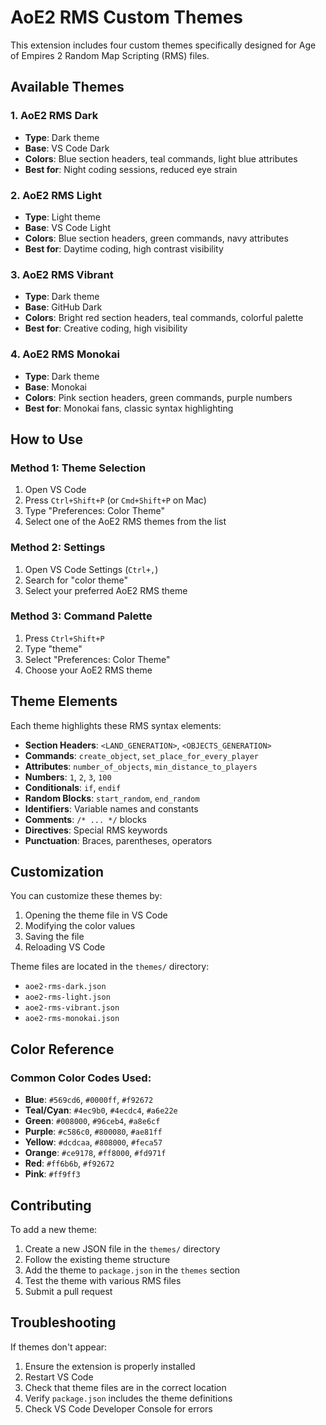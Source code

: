 # AoE2 RMS Custom Themes

This extension includes four custom themes specifically designed for Age of Empires 2 Random Map Scripting (RMS) files.

## Available Themes

### 1. AoE2 RMS Dark
- **Type**: Dark theme
- **Base**: VS Code Dark
- **Colors**: Blue section headers, teal commands, light blue attributes
- **Best for**: Night coding sessions, reduced eye strain

### 2. AoE2 RMS Light
- **Type**: Light theme
- **Base**: VS Code Light
- **Colors**: Blue section headers, green commands, navy attributes
- **Best for**: Daytime coding, high contrast visibility

### 3. AoE2 RMS Vibrant
- **Type**: Dark theme
- **Base**: GitHub Dark
- **Colors**: Bright red section headers, teal commands, colorful palette
- **Best for**: Creative coding, high visibility

### 4. AoE2 RMS Monokai
- **Type**: Dark theme
- **Base**: Monokai
- **Colors**: Pink section headers, green commands, purple numbers
- **Best for**: Monokai fans, classic syntax highlighting

## How to Use

### Method 1: Theme Selection
1. Open VS Code
2. Press `Ctrl+Shift+P` (or `Cmd+Shift+P` on Mac)
3. Type "Preferences: Color Theme"
4. Select one of the AoE2 RMS themes from the list

### Method 2: Settings
1. Open VS Code Settings (`Ctrl+,`)
2. Search for "color theme"
3. Select your preferred AoE2 RMS theme

### Method 3: Command Palette
1. Press `Ctrl+Shift+P`
2. Type "theme"
3. Select "Preferences: Color Theme"
4. Choose your AoE2 RMS theme

## Theme Elements

Each theme highlights these RMS syntax elements:

- **Section Headers**: `<LAND_GENERATION>`, `<OBJECTS_GENERATION>`
- **Commands**: `create_object`, `set_place_for_every_player`
- **Attributes**: `number_of_objects`, `min_distance_to_players`
- **Numbers**: `1`, `2`, `3`, `100`
- **Conditionals**: `if`, `endif`
- **Random Blocks**: `start_random`, `end_random`
- **Identifiers**: Variable names and constants
- **Comments**: `/* ... */` blocks
- **Directives**: Special RMS keywords
- **Punctuation**: Braces, parentheses, operators

## Customization

You can customize these themes by:

1. Opening the theme file in VS Code
2. Modifying the color values
3. Saving the file
4. Reloading VS Code

Theme files are located in the `themes/` directory:
- `aoe2-rms-dark.json`
- `aoe2-rms-light.json`
- `aoe2-rms-vibrant.json`
- `aoe2-rms-monokai.json`

## Color Reference

### Common Color Codes Used:
- **Blue**: `#569cd6`, `#0000ff`, `#f92672`
- **Teal/Cyan**: `#4ec9b0`, `#4ecdc4`, `#a6e22e`
- **Green**: `#008000`, `#96ceb4`, `#a8e6cf`
- **Purple**: `#c586c0`, `#800080`, `#ae81ff`
- **Yellow**: `#dcdcaa`, `#808000`, `#feca57`
- **Orange**: `#ce9178`, `#ff8000`, `#fd971f`
- **Red**: `#ff6b6b`, `#f92672`
- **Pink**: `#ff9ff3`

## Contributing

To add a new theme:

1. Create a new JSON file in the `themes/` directory
2. Follow the existing theme structure
3. Add the theme to `package.json` in the `themes` section
4. Test the theme with various RMS files
5. Submit a pull request

## Troubleshooting

If themes don't appear:

1. Ensure the extension is properly installed
2. Restart VS Code
3. Check that theme files are in the correct location
4. Verify `package.json` includes the theme definitions
5. Check VS Code Developer Console for errors
